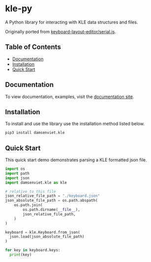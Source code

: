 # kle-py

A Python library for interacting with KLE data structures and files.

Originally ported from [keyboard-layout-editor/serial.js](https://github.com/ijprest/keyboard-layout-editor/).

## Table of Contents

* [Documentation](#documentation)
* [Installation](#installation)
* [Quick Start](#quick-start)

## Documentation

To view documentation, examples, visit the [documentation site](https://damsenviet.github.io/kle-py/).

## Installation

To install and use the library use the installation method listed below.

``` bash
pip3 install damsenviet.kle
```

## Quick Start

This quick start demo demonstrates parsing a KLE formatted json file.

``` py
import os
import path
import json
import damsenviet.kle as kle

# relative to this file
json_relative_file_path = "./keyboard.json"
json_absolute_file_path = os.path.abspath(
    os.path.join(
        os.path.dirname(__file__),
        json_relative_file_path,
    )
)

keyboard = kle.Keyboard.from_json(
  json.load(json_absolute_file_path)
)

for key in keyboard.keys:
  print(key)
```
